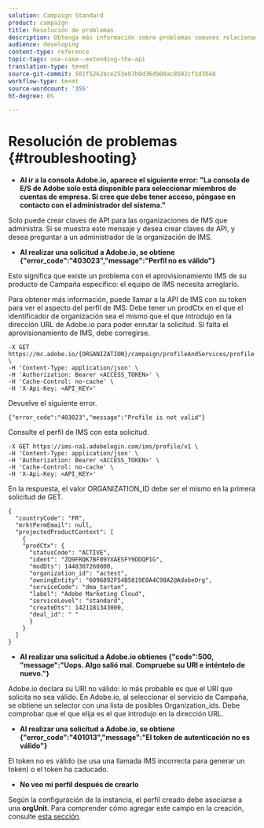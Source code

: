 ```yaml
---
solution: Campaign Standard
product: campaign
title: Resolución de problemas
description: Obtenga más información sobre problemas comunes relacionados con las API de Campaign Standard.
audience: developing
content-type: reference
topic-tags: use-case--extending-the-api
translation-type: tm+mt
source-git-commit: 501f52624ce253eb7b0d36d908ac8502cf1d3b48
workflow-type: tm+mt
source-wordcount: '355'
ht-degree: 0%

---
```



# Resolución de problemas {#troubleshooting}

* **Al ir a la consola Adobe.io, aparece el siguiente error: &quot;La consola de E/S de Adobe solo está disponible para seleccionar miembros de cuentas de empresa. Si cree que debe tener acceso, póngase en contacto con el administrador del sistema.&quot;**

Solo puede crear claves de API para las organizaciones de IMS que administra. Si se muestra este mensaje y desea crear claves de API, y desea preguntar a un administrador de la organización de IMS.

* **Al realizar una solicitud a Adobe.io, se obtiene {&quot;error_code&quot;:&quot;403023&quot;,&quot;message&quot;:&quot;Perfil no es válido&quot;}**

Esto significa que existe un problema con el aprovisionamiento IMS de su producto de Campaña específico: el equipo de IMS necesita arreglarlo.

Para obtener más información, puede llamar a la API de IMS con su token para ver el aspecto del perfil de IMS: Debe tener un prodCtx en el que el identificador de organización sea el mismo que el que introdujo en la dirección URL de Adobe.io para poder enrutar la solicitud.
Si falta el aprovisionamiento de IMS, debe corregirse.

```
-X GET https://mc.adobe.io/{ORGANIZATION}/campaign/profileAndServices/profile \
-H 'Content-Type: application/json' \
-H 'Authorization: Bearer <ACCESS_TOKEN>' \
-H 'Cache-Control: no-cache' \
-H 'X-Api-Key: <API_KEY>'
```

Devuelve el siguiente error.

```
{"error_code":"403023","message":"Profile is not valid"}
```

Consulte el perfil de IMS con esta solicitud.

```
-X GET https://ims-na1.adobelogin.com/ims/profile/v1 \
-H 'Content-Type: application/json' \
-H 'Authorization: Bearer <ACCESS_TOKEN>' \
-H 'Cache-Control: no-cache' \
-H 'X-Api-Key: <API_KEY>'
```

En la respuesta, el valor ORGANIZATION_ID debe ser el mismo en la primera solicitud de GET.

```
{
  "countryCode": "FR",
  "mrktPermEmail": null,
  "projectedProductContext": [
    {
    "prodCtx": {
      "statusCode": "ACTIVE",
      "ident": "ZQ9FRQK7BF09YXAESFY9DDQP1G",
      "modDts": 1448307260000,
      "organization_id": "actest",
      "owningEntity": "6096892F54B5819E0A4C98A2@AdobeOrg",
      "serviceCode": "dma_tartan",
      "label": "Adobe Marketing Cloud",
      "serviceLevel": "standard",
      "createDts": 1421181343000,
      "deal_id": " "
      }
    }
  ]
}
```

* **Al realizar una solicitud a Adobe.io obtienes {&quot;code&quot;:500, &quot;message&quot;:&quot;Uops. Algo salió mal. Compruebe su URI e inténtelo de nuevo.&quot;}**

Adobe.io declara su URI no válido: lo más probable es que el URI que solicita no sea válido. En Adobe.io, al seleccionar el servicio de Campaña, se obtiene un selector con una lista de posibles Organization_ids. Debe comprobar que el que elija es el que introdujo en la dirección URL.

* **Al realizar una solicitud a Adobe.io, se obtiene {&quot;error_code&quot;:&quot;401013&quot;,&quot;message&quot;:&quot;El token de autenticación no es válido&quot;}**

El token no es válido (se usa una llamada IMS incorrecta para generar un token) o el token ha caducado.

* **No veo mi perfil después de crearlo**

Según la configuración de la instancia, el perfil creado debe asociarse a una **orgUnit**. Para comprender cómo agregar este campo en la creación, consulte [esta sección](../../api/using/creating-profiles.md).

<!-- * (error duplicate key : quand tu crées un profile qui existe déjà , il faut faire un patch pour updater le profile plutôt qu’un POST)

With Curl
List all profiles

Create a profile

Update the mobilePhone attribute of a profile

API Calls on Service

GET the list of services

-->

<!--

How to find and use a filter?
Error codes:

* PAtch sur Age = message d'erreur :
500
Cannot update the 'age' property that is read-only
'age' property is not valid for the 'profile' resource.
-->

<!--
How to filter a list of subscribed profiles with available profile filters ? by date (by les filtres dispo sur la ressource) ?

Pattern classique :

recupérer la liste des subscriptions filtrées d'un profile
1) get sur profile
2) recup PKey
3) get sur PKey
4) get sur href des subscriptions

Comment savoir quel filtre appliquer ?

1) get sur metadata de profile
2) retourne description de la collection subscription
3) get sur la valeur du champ resTarget
4) get sur le href dans filters
5) retourne les filtres applicables sur l'url des data.

-->
